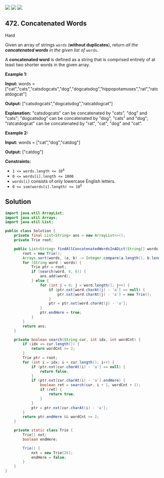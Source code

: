 [![](https://img.shields.io/github/stars/javadev/LeetCode-in-Java?label=Stars&style=flat-square)](https://github.com/javadev/LeetCode-in-Java)
[![](https://img.shields.io/github/forks/javadev/LeetCode-in-Java?label=Fork%20me%20on%20GitHub%20&style=flat-square)](https://github.com/javadev/LeetCode-in-Java/fork)
[![](https://img.shields.io/badge/-LeetCode%20in%20Kotlin-blue?style=flat-square)](https://github.com/javadev/LeetCode-in-Kotlin)

## 472\. Concatenated Words

Hard

Given an array of strings `words` (**without duplicates**), return _all the **concatenated words** in the given list of_ `words`.

A **concatenated word** is defined as a string that is comprised entirely of at least two shorter words in the given array.

**Example 1:**

**Input:** words = ["cat","cats","catsdogcats","dog","dogcatsdog","hippopotamuses","rat","ratcatdogcat"]

**Output:** ["catsdogcats","dogcatsdog","ratcatdogcat"]

**Explanation:** "catsdogcats" can be concatenated by "cats", "dog" and "cats"; "dogcatsdog" can be concatenated by "dog", "cats" and "dog"; "ratcatdogcat" can be concatenated by "rat", "cat", "dog" and "cat".

**Example 2:**

**Input:** words = ["cat","dog","catdog"]

**Output:** ["catdog"]

**Constraints:**

*   <code>1 <= words.length <= 10<sup>4</sup></code>
*   `0 <= words[i].length <= 1000`
*   `words[i]` consists of only lowercase English letters.
*   <code>0 <= sum(words[i].length) <= 10<sup>5</sup></code>

## Solution

```java
import java.util.ArrayList;
import java.util.Arrays;
import java.util.List;

public class Solution {
    private final List<String> ans = new ArrayList<>();
    private Trie root;

    public List<String> findAllConcatenatedWordsInADict(String[] words) {
        root = new Trie();
        Arrays.sort(words, (a, b) -> Integer.compare(a.length(), b.length()));
        for (String word : words) {
            Trie ptr = root;
            if (search(word, 0, 0)) {
                ans.add(word);
            } else {
                for (int j = 0; j < word.length(); j++) {
                    if (ptr.nxt[word.charAt(j) - 'a'] == null) {
                        ptr.nxt[word.charAt(j) - 'a'] = new Trie();
                    }
                    ptr = ptr.nxt[word.charAt(j) - 'a'];
                }
                ptr.endHere = true;
            }
        }
        return ans;
    }

    private boolean search(String cur, int idx, int wordCnt) {
        if (idx == cur.length()) {
            return wordCnt >= 2;
        }
        Trie ptr = root;
        for (int i = idx; i < cur.length(); i++) {
            if (ptr.nxt[cur.charAt(i) - 'a'] == null) {
                return false;
            }
            if (ptr.nxt[cur.charAt(i) - 'a'].endHere) {
                boolean ret = search(cur, i + 1, wordCnt + 1);
                if (ret) {
                    return true;
                }
            }
            ptr = ptr.nxt[cur.charAt(i) - 'a'];
        }
        return ptr.endHere && wordCnt >= 2;
    }

    private static class Trie {
        Trie[] nxt;
        boolean endHere;

        Trie() {
            nxt = new Trie[26];
            endHere = false;
        }
    }
}
```